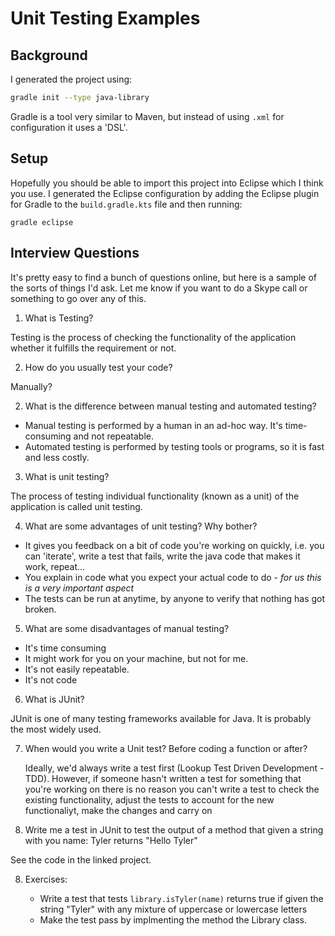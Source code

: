 # Unit Testing Examples

## Background

I generated the project using:

```sh
gradle init --type java-library
```

Gradle is a tool very similar to Maven, but instead of using `.xml` for
configuration it uses a 'DSL'.


## Setup

Hopefully you should be able to import this project into Eclipse which I think
you use. I generated the Eclipse configuration by adding the Eclipse plugin for
Gradle to the `build.gradle.kts` file and then running:

```
gradle eclipse
```

## Interview Questions

It's pretty easy to find a bunch of questions online, but here is a sample of
the sorts of things I'd ask. Let me know if you want to do a Skype call or
something to go over any of this.

1) What is Testing?

Testing is the process of checking the functionality of the application whether
it fulfills the requirement or not.

2) How do you usually test your code?

  Manually?

2) What is the difference between manual testing and automated testing?

* Manual testing is performed by a human in an ad-hoc way. It's time-consuming
  and not repeatable.
* Automated testing is performed by testing tools or programs, so it is fast
  and less costly.

3) What is unit testing?

  The process of testing individual functionality (known as a unit) of the
  application is called unit testing.


4) What are some advantages of unit testing? Why bother?

  * It gives you feedback on a bit of code you're working on quickly, i.e.
    you can 'iterate', write a test that fails, write the java code that makes
    it work, repeat...
  * You explain in code what you expect your actual code to do - *for us this is a very important aspect*
  * The tests can be run at anytime, by anyone to verify that nothing has got
    broken.

5) What are some disadvantages of manual testing?

  * It's time consuming
  * It might work for you on your machine, but not for me.
  * It's not easily repeatable.
  * It's not code

6) What is JUnit?

  JUnit is one of many testing frameworks available for Java. It is probably the
  most widely used.

7) When would you write a Unit test? Before coding a function or after?

    Ideally, we'd always write a test first (Lookup Test Driven Development - TDD). However, if someone hasn't written
    a test for something that you're working on there is no reason you can't write a test to check the existing 
    functionality, adjust the tests to account for the new functionaliyt, make the changes and carry on
  

7) Write me a test in JUnit to test the output of a method that given a string
  with you name: Tyler returns "Hello Tyler"

  See the code in the linked project.

8) Exercises:

    * Write a test that tests `library.isTyler(name)` returns true if given the string "Tyler" with any mixture of uppercase or lowercase letters
    * Make the test pass by implmenting the method the Library class. 

